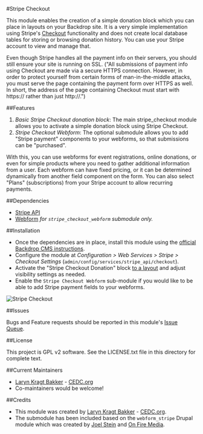 #Stripe Checkout

This module enables the creation of a simple donation block
which you can place in layouts on your Backdrop site. It is a very simple
implementation using Stripe's [Checkout](https://stripe.com/docs/checkout) 
functionality and does not create local database tables for storing or 
browsing donation history. You can use your Stripe account to view and 
manage that. 

Even though Stripe handles all the payment info on their servers, you 
should still ensure your site is running on SSL. ("All submissions of payment 
info using Checkout are made via a secure HTTPS connection. However, in order 
to protect yourself from certain forms of man-in-the-middle attacks, you must 
serve the page containing the payment form over HTTPS as well. In short, the 
address of the page containing Checkout must start with https:// rather than 
just http://.")

##Features

1. *Basic Stripe Checkout donation block*: The main stripe_checkout module
  allows you to activate a simple donation block using Stripe Checkout.
2. *Stripe Checkout Webform*: The optional submodule allows you to add "Stripe
  payment" components to your webforms, so that submissions can be "purchased".

  With this, you can use webforms for event registrations, online donations, or
  even for simple products where you need to gather additional information from 
  a user. Each webform can have fixed pricing, or it can be determined 
  dynamically from another field component on the form. You can also select
  "Plans" (subscriptions) from your Stripe account to allow recurring payments.

##Dependencies

- [Stripe API](https://github.com/backdrop-contrib/stripe_api)
- [Webform](https://backdropcms.org/project/webform) 
  *for `stripe_checkout_webform` submodule only.*

##Installation

- Once the dependencies are in place, install this module using the [official 
  Backdrop CMS instructions](https://backdropcms.org/guide/modules).
- Configure the module at *Configuration > Web Services > Stripe >  
  Checkout Settings* (`admin/config/services/stripe_api/checkout`).
- Activate the "Stripe Checkout Donation" block 
  [to a layout](https://backdropcms.org/guide/layouts) and adjust visibility 
  settings as needed.
- Enable the `Stripe Checkout Webform` sub-module if you would like to be
  able to add Stripe payment fields to your webforms.

![Stripe Checkout](https://github.com/backdrop-contrib/stripe_checkout/blob/1.x-1.x/images/stripe_checkout-screenshot.jpg "Stripe Checkout screenshot")

##Issues

Bugs and Feature requests should be reported in this module's 
[Issue Queue](https://github.com/backdrop-contrib/stripe_checkout/issues).

##License

This project is GPL v2 software. See the LICENSE.txt file in this directory for
complete text.

##Current Maintainers

- [Laryn Kragt Bakker](https://github.com/laryn) - [CEDC.org](https://cedc.org)
- Co-maintainers would be welcome!

##Credits

- This module was created by [Laryn Kragt Bakker](https://github.com/laryn) - 
  [CEDC.org](https://cedc.org).
- The submodule has been included based on the `webform_stripe` Drupal module
  which was created by [Joel Stein](https://github.com/joelstein) and 
  [On Fire Media](http://onfiremedia.com/).
